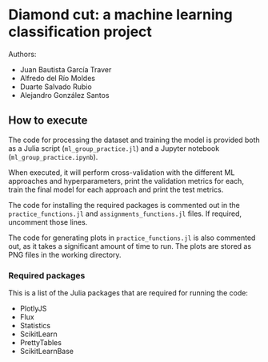 # Diamond cut: a machine learning classification project

Authors:

* Juan Bautista García Traver
* Alfredo del Río Moldes
* Duarte Salvado Rubio
* Alejandro González Santos

## How to execute

The code for processing the dataset and training the model is provided both as a Julia script (`ml_group_practice.jl`) and a Jupyter notebook (`ml_group_practice.ipynb`). 

When executed, it will perform cross-validation with the different ML approaches and hyperparameters, print the validation metrics for each, train the final model for each approach and print the test metrics.

The code for installing the required packages is commented out in the `practice_functions.jl` and `assignments_functions.jl` files. If required, uncomment those lines.

The code for generating plots in `practice_functions.jl` is also commented out, as it takes a significant amount of time to run. The plots are stored as PNG files in the working directory.

### Required packages

This is a list of the Julia packages that are required for running the code:
* PlotlyJS
* Flux
* Statistics
* ScikitLearn
* PrettyTables
* ScikitLearnBase